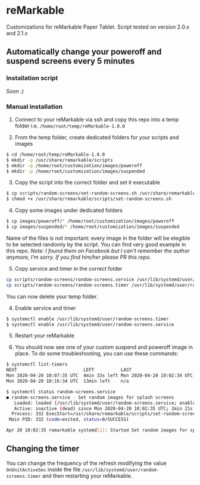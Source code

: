 # reMarkable
Customizations for reMarkable Paper Tablet.
Script tested on version 2.0.x and 2.1.x

## Automatically change your poweroff and suspend screens every 5 minutes

### Installation script

_Soon :)_

### Manual installation

1. Connect to your reMarkable via ssh and copy this repo into a temp folder i.e. `/home/root/temp/reMarkable-1.0.0`

2. From the temp folder, create dedicated folders for your scripts and images
```bash
$ cd /home/root/temp/reMarkable-1.0.0
$ mkdir -p /usr/share/remarkable/scripts
$ mkdir -p /home/root/customization/images/poweroff
$ mkdir -p /home/root/customization/images/suspended
```
3. Copy the script into the correct folder and set it executable
```bash
$ cp scripts/random-screens/set-random-screens.sh /usr/share/remarkable/scripts/
$ chmod +x /usr/share/remarkable/scripts/set-random-screens.sh
```

4. Copy some images under dedicated folders
```bash
$ cp images/poweroff/* /home/root/customization/images/poweroff
$ cp images/suspended/* /home/root/customization/images/suspended
```
Name of the files is not important: every image in the folder will be elegible to be selected randomly by the script. You can find very good example in this repo.
_Note: I found them on Facebook but I can't remember the author anymore, I'm sorry. If you find him/her please PR this repo._

5. Copy service and timer in the correct folder
```bash
cp scripts/random-screens/random-screens.service /usr/lib/systemd/user/random-screens.service
cp scripts/random-screens/random-screens.timer /usr/lib/systemd/user/random-screens.timer
```
You can now delete your temp folder.

4) Enable service and timer
```bash
$ systemctl enable /usr/lib/systemd/user/random-screens.timer
$ systemctl enable /usr/lib/systemd/user/random-screens.service
```

5) Restart your reMarkable

6) You should now see one of your custom suspend and poweroff image in place. To do some troubleshooting, you can use these commands:
```bash
$ systemctl list-timers
NEXT                         LEFT          LAST                         PASSED  UNIT                         ACTIVATES
Mon 2020-04-20 10:07:35 UTC  4min 33s left Mon 2020-04-20 10:02:34 UTC  26s ago random-screens.timer         random-screens.service
Mon 2020-04-20 10:16:34 UTC  13min left    n/a                          n/a     systemd-tmpfiles-clean.timer systemd-tmpfiles-clean.service

$ systemctl status random-screens.service
● random-screens.service - Set random images for splash screens
   Loaded: loaded (/usr/lib/systemd/user/random-screens.service; enabled; vendor preset: enabled)
   Active: inactive (dead) since Mon 2020-04-20 10:02:35 UTC; 2min 21s ago
  Process: 332 ExecStart=/usr/share/remarkable/scripts/set-random-screens.sh (code=exited, status=0/SUCCESS)
 Main PID: 332 (code=exited, status=0/SUCCESS)

Apr 20 10:02:35 remarkable systemd[1]: Started Set random images for splash screens.
```

## Changing the timer

You can change the frequency of the refresh modifying the value `OnUnitActiveSec` inside the file `/usr/lib/systemd/user/random-screens.timer` and then restarting your reMarkable.
